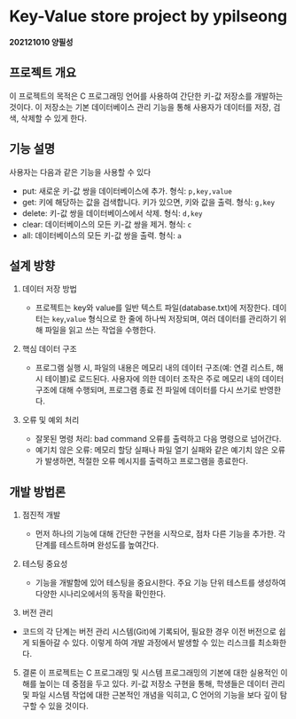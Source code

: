 # Key-Value store project by ypilseong
**202121010 양필성**


## 프로젝트 개요
이 프로젝트의 목적은 C 프로그래밍 언어를 사용하여 간단한 키-값 저장소를 개발하는 것이다. 이 저장소는 기본 데이터베이스 관리 기능을 통해 사용자가 데이터를 저장, 검색, 삭제할 수 있게 한다.

## 기능 설명


사용자는 다음과 같은 기능을 사용할 수 있다
- put: 새로운 키-값 쌍을 데이터베이스에 추가. 형식: `p,key,value`
- get: 키에 해당하는 값을 검색합니다. 키가 있으면, 키와 값을 출력. 형식: `g,key`
- delete: 키-값 쌍을 데이터베이스에서 삭제. 형식: `d,key`
- clear: 데이터베이스의 모든 키-값 쌍을 제거. 형식: `c`
- all: 데이터베이스의 모든 키-값 쌍을 출력. 형식: `a`


## 설계 방향
1. 데이터 저장 방법
    - 프로젝트는 key와 value를 일반 텍스트 파일(database.txt)에 저장한다. 데이터는 `key`,`value` 형식으로 한 줄에 하나씩 저장되며, 여러 데이터를 관리하기 위해 파일을 읽고 쓰는 작업을 수행한다.


2. 핵심 데이터 구조
    - 프로그램 실행 시, 파일의 내용은 메모리 내의 데이터 구조(예: 연결 리스트, 해시 테이블)로 로드된다. 사용자에 의한 데이터 조작은 주로 메모리 내의 데이터 구조에 대해 수행되며, 프로그램 종료 전 파일에 데이터를 다시 쓰기로 반영한다.


3. 오류 및 예외 처리
    - 잘못된 명령 처리: bad command 오류를 출력하고 다음 명령으로 넘어간다.
    - 예기치 않은 오류: 메모리 할당 실패나 파일 열기 실패와 같은 예기치 않은 오류가 발생하면, 적절한 오류 메시지를 출력하고 프로그램을 종료한다.


## 개발 방법론
1. 점진적 개발
    - 먼저 하나의 기능에 대해 간단한 구현을 시작으로, 점차 다른 기능을 추가한. 각 단계를 테스트하며 완성도를 높여간다.

2. 테스팅 중요성
    - 기능을 개발함에 있어 테스팅을 중요시한다. 주요 기능 단위 테스트를 생성하여 다양한 시나리오에서의 동작을 확인한다.

3. 버전 관리
- 코드의 각 단계는 버전 관리 시스템(Git)에 기록되어, 필요한 경우 이전 버전으로 쉽게 되돌아갈 수 있다. 이렇게 하여 개발 과정에서 발생할 수 있는 리스크를 최소화한다.

5. 결론
이 프로젝트는 C 프로그래밍 및 시스템 프로그래밍의 기본에 대한 실용적인 이해를 높이는 데 중점을 두고 있다. 키-값 저장소 구현을 통해, 학생들은 데이터 관리 및 파일 시스템 작업에 대한 근본적인 개념을 익히고, C 언어의 기능을 보다 깊이 탐구할 수 있을 것이다.